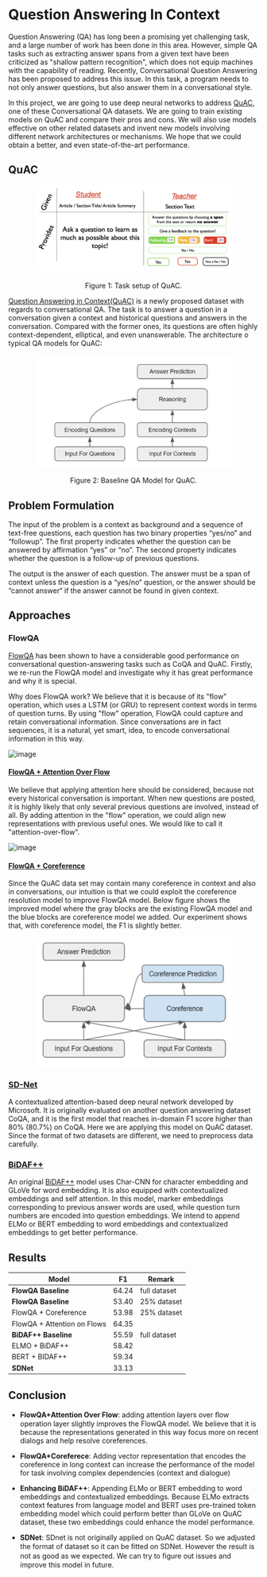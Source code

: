 # Question Answering In Context
Question Answering (QA) has long been a promising yet challenging task, and a large number of work has been done in this area. However, simple QA tasks such as extracting answer spans from a given text have been criticized as "shallow pattern recognition", which does not equip machines with the capability of reading. Recently, Conversational Question Answering has been proposed to address this issue. In this task, a program needs to not only answer questions, but also answer them in a conversational style.

In this project, we are going to use deep neural networks to address [QuAC](https://quac.ai/), one of these Conversational QA datasets. We are going to train existing models on QuAC and compare their pros and cons. We will also use models effective on other related datasets and invent new models involving different network architectures or mechanisms. We hope that we could obtain a better, and even state-of-the-art performance.

## QuAC
<p align="center">
    <img src="figure/task.png" width="400"/>
    <br></br>
    Figure 1: Task setup of QuAC.
</p>

[Question Answering in Context(QuAC)](https://quac.ai/) is a newly proposed dataset with regards to conversational QA. The task is to answer a question in a conversation given a context and historical questions and answers in the conversation. Compared with the former ones, its questions are often highly context-dependent, elliptical, and even unanswerable. The architecture o typical QA models for QuAC:

<p align="center">
    <img src="figure/quac.png" width="400"/>
    <br></br>
    Figure 2: Baseline QA Model for QuAC.
</p>

## Problem Formulation
The input of the problem is a context as background and a sequence of text-free questions, each question has two binary properties “yes/no” and “followup”. The first property indicates whether the question can be answered by affirmation “yes” or “no”. The second property indicates whether the question is a follow-up of previous questions. 

The output is the answer of each question. The answer must be a span of context unless the question is a “yes/no“ question, or the answer should be “cannot answer“ if the answer cannot be found in given context.

## Approaches
### FlowQA

[FlowQA](https://github.com/momohuang/FlowQA) has been shown to have a considerable good performance on conversational question-answering tasks such as CoQA and QuAC. Firstly, we re-run the FlowQA model and investigate why it has great performance and why it is special. 


Why does FlowQA work? We believe that it is because of its "flow" operation, which uses a LSTM (or GRU) to represent context words in terms of question turns. By using "flow" operation, FlowQA could capture and retain conversational information. Since
conversations are in fact sequences, it is a natural, yet smart, idea, to encode conversational information in this way.

![image](https://github.com/deepnlp-cs599-usc/quac/blob/master/FlowQA_Attention/figure/Vanilla%20Flow%20Operation.png)

#### [FlowQA + Attention Over Flow](FlowQA_Attention)

We believe that applying attention here should be considered, because not every historical conversation is important. 
When new questions are posted, it is highly likely that only several previous questions are involved, instead of all. By adding attention in the "flow" operation, we could align new representations with previous useful ones. We would like to call it "attention-over-flow".

![image](https://github.com/deepnlp-cs599-usc/quac/blob/master/FlowQA_Attention/figure/Attention%20Over%20Flow.png)

#### [FlowQA + Coreference](FlowQA_Coreference)

Since the QuAC data set may contain many coreference in context and also in conversations, our intuition is that we could exploit the coreference resolution model to improve FlowQA model. 
Below figure shows the improved model where the gray blocks are the existing FlowQA model and the blue blocks are coreference model we added. 
Our experiment shows that, with coreference model, the F1 is slightly better.
<p align="center">
    <img src="/figure/flow-coref.png" width="400"/>
</p>

### [SD-Net](SDNet)
A contextualized attention-based deep neural network developed by Microsoft. It is originally evaluated on another question answering dataset CoQA, and it is the first model that reaches in-domain F1 score higher than 80% (80.7%) on CoQA. Here we are applying this model on QuAC dataset. Since the format of two datasets are different, we need to preprocess data carefully.

### [BiDAF++](BiDAF)
An original [BiDAF++](https://arxiv.org/abs/1710.10723) model uses Char-CNN for character embedding and GLoVe for word embedding. It is also equipped with contextualized embeddings and self attention. In this model, marker embeddings corresponding to previous answer words are used, while question turn numbers are encoded into question embeddings. We intend to append ELMo or BERT embedding to word embeddings and contextualized embeddings to get better performance.

## Results
| Model | F1 | Remark |
| ------------- | ------------- | ------------- |
| **FlowQA Baseline** | 64.24| full dataset |
| **FlowQA Baseline** | 53.40| 25% dataset |
| FlowQA + Coreference | 53.98 | 25% dataset |
| FlowQA + Attention on Flows | 64.35 |  |
| **BiDAF++ Baseline** | 55.59 | full dataset |
| ELMO + BiDAF++ | 58.42 |  |
| BERT + BIDAF++ | 59.34 |  |
| **SDNet** | 33.13 |  |

## Conclusion
* **FlowQA+Attention Over Flow**: adding attention layers over ﬂow operation layer slightly improves the FlowQA model. We believe that it is because the representations generated in this way focus more on recent dialogs and help resolve coreferences.

* **FlowQA+Coreferece**: Adding vector representation that encodes the coreference in long context can increase the performance of the model for task involving complex dependencies (context and dialogue)

* **Enhancing BiDAF++**: Appending ELMo or BERT embedding to word embeddings and contextualized embeddings. Because ELMo extracts context features from language model and BERT uses pre-trained token embedding model which could perform better than GLoVe on QuAC dataset, these two embeddings could enhance the model performance.

* **SDNet**: SDnet is not originally applied on QuAC dataset. So we adjusted the format of dataset so it can be ﬁtted on SDNet. However the result is not as good as we expected. We can try to ﬁgure out issues and improve this model in future.

